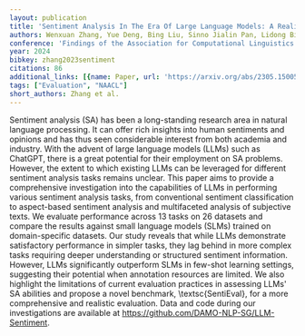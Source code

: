 ```yaml
---
layout: publication
title: 'Sentiment Analysis In The Era Of Large Language Models: A Reality Check'
authors: Wenxuan Zhang, Yue Deng, Bing Liu, Sinno Jialin Pan, Lidong Bing
conference: 'Findings of the Association for Computational Linguistics: NAACL 2024'
year: 2024
bibkey: zhang2023sentiment
citations: 86
additional_links: [{name: Paper, url: 'https://arxiv.org/abs/2305.15005'}]
tags: ["Evaluation", "NAACL"]
short_authors: Zhang et al.
---
```

Sentiment analysis (SA) has been a long-standing research area in natural
language processing. It can offer rich insights into human sentiments and
opinions and has thus seen considerable interest from both academia and
industry. With the advent of large language models (LLMs) such as ChatGPT,
there is a great potential for their employment on SA problems. However, the
extent to which existing LLMs can be leveraged for different sentiment analysis
tasks remains unclear. This paper aims to provide a comprehensive investigation
into the capabilities of LLMs in performing various sentiment analysis tasks,
from conventional sentiment classification to aspect-based sentiment analysis
and multifaceted analysis of subjective texts. We evaluate performance across
13 tasks on 26 datasets and compare the results against small language models
(SLMs) trained on domain-specific datasets. Our study reveals that while LLMs
demonstrate satisfactory performance in simpler tasks, they lag behind in more
complex tasks requiring deeper understanding or structured sentiment
information. However, LLMs significantly outperform SLMs in few-shot learning
settings, suggesting their potential when annotation resources are limited. We
also highlight the limitations of current evaluation practices in assessing
LLMs' SA abilities and propose a novel benchmark, \textsc\{SentiEval\}, for a
more comprehensive and realistic evaluation. Data and code during our
investigations are available at
https://github.com/DAMO-NLP-SG/LLM-Sentiment.